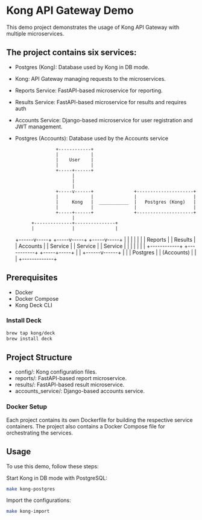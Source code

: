 # Kong API Gateway Demo

This demo project demonstrates the usage of Kong API Gateway with multiple microservices.
## The project contains six services:
 
- Postgres (Kong): Database used by Kong in DB mode.
- Kong: API Gateway managing requests to the microservices.
- Reports Service: FastAPI-based microservice for reporting.
- Results Service: FastAPI-based microservice for results and requires auth
- Accounts Service: Django-based microservice for user registration and JWT management.
- Postgres (Accounts): Database used by the Accounts service


                     +------------+ 
                     |            |
                     |    User    |
                     |            |
                     +-----+------+   
                           |
                           |
                           |
                     +-----v------+               +---------------------+
                     |            |               |                     |
                     |     Kong   |  ___________  |   Postgres (Kong)   |
                     |            |               |                     |
                     +-----+------+               +---------------------+
                           |
            +--------------+---------------+
            |              |               |
     +------v-----+  +-----v-----+   +-----v-----+
     |            |  |           |   |           |
     |  Reports   |  |  Results  |   | Accounts  |
     |   Service  |  |  Service  |   |  Service  |
     |            |  |           |   |           |
     +------------+  +-----------+   +-----+-----+
                                            |
                                            |
                                       +------v------+
                                       |             |
                                       |  Postgres   |
                                       |  (Accounts) |
                                       |             |
                                       +-------------+

## Prerequisites
* Docker
* Docker Compose
* Kong Deck CLI

### Install Deck
```bash
brew tap kong/deck
brew install deck
```


## Project Structure
* config/: Kong configuration files.
* reports/: FastAPI-based report microservice.
* results/: FastAPI-based result microservice.
* accounts_service/: Django-based accounts service.


### Docker Setup
Each project contains its own Dockerfile for building the respective service containers. The project also contains a Docker Compose file for orchestrating the services.

## Usage
To use this demo, follow these steps:

Start Kong in DB mode with PostgreSQL:
```bash
make kong-postgres
```

Import the configurations:
```bash
make kong-import
```

